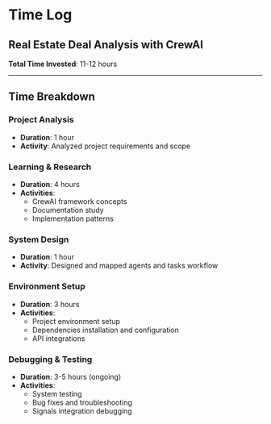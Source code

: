 # Time Log

## Real Estate Deal Analysis with CrewAI

**Total Time Invested**: 11-12 hours

---

## Time Breakdown

### Project Analysis
- **Duration**: 1 hour
- **Activity**: Analyzed project requirements and scope

### Learning & Research  
- **Duration**: 4 hours
- **Activities**: 
  - CrewAI framework concepts
  - Documentation study
  - Implementation patterns

### System Design
- **Duration**: 1 hour  
- **Activity**: Designed and mapped agents and tasks workflow

### Environment Setup
- **Duration**: 3 hours
- **Activities**:
  - Project environment setup
  - Dependencies installation and configuration
  - API integrations

### Debugging & Testing
- **Duration**: 3-5 hours (ongoing)
- **Activities**:
  - System testing
  - Bug fixes and troubleshooting
  - Signals integration debugging
